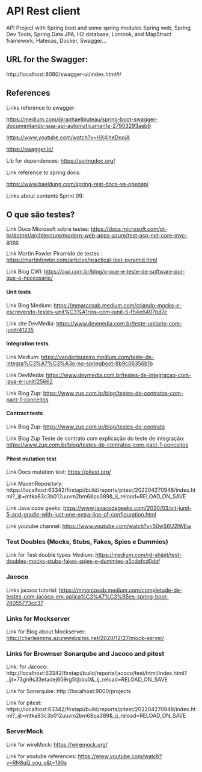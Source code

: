 <h1>API Rest client</h1>

API Project with Spring boot and some spring modules Spring web, Spring Dev Tools, Spring Data JPA, H2 database, Lombok, and 
MapStruct framework, Hateoas, Docker, Swagger...

<h2>URL for the Swagger:</h2>

http://localhost:8080/swagger-ui/index.html#/

<h2>References</h2>
Links reference to swagger: 

https://medium.com/@raphaelbluteau/spring-boot-swagger-documentando-sua-api-automaticamente-27903293aeb6

https://www.youtube.com/watch?v=HX4lheDqoiA

https://swagger.io/

Lib for dependences: https://springdoc.org/

Link reference to spring docs:

https://www.baeldung.com/spring-rest-docs-vs-openapi

Links about contents Sprint 09:

<h2>O que são testes?</h2>

Link Docs Microsoft sobre testes: https://docs.microsoft.com/pt-br/dotnet/architecture/modern-web-apps-azure/test-asp-net-core-mvc-apps 

Link Martin Fowler Piramide de testes : https://martinfowler.com/articles/practical-test-pyramid.html

Link Blog CWI: https://cwi.com.br/blog/o-que-e-teste-de-software-por-que-e-necessario/

<h4>Unit tests</h4>

Link Blog Medium: https://mmarcosab.medium.com/criando-mocks-e-escrevendo-testes-unit%C3%A1rios-com-junit-5-f54e6407bd7c

Link site DevMedia: https://www.devmedia.com.br/teste-unitario-com-junit/41235

<h4>Integration tests</h4>

Link Medium: https://vanderloureiro.medium.com/teste-de-integra%C3%A7%C3%A3o-no-springboot-8b9c06356b1b

Link DevMedia: https://www.devmedia.com.br/testes-de-integracao-com-java-e-junit/25662

Link Blog Zup: https://www.zup.com.br/blog/testes-de-contratos-com-pact-1-conceitos

<h4>Contract tests</h4>

Link Blog Zup: https://www.zup.com.br/blog/testes-de-contrato

Link Blog Zup Teste de contrato com explicação do teste de integração: https://www.zup.com.br/blog/testes-de-contratos-com-pact-1-conceitos

<h4>Pitest mutation test</h4>

Link Docs mutation test: https://pitest.org/

Link MavenRepository: https://localhost:63342/firstapi/build/reports/pitest/202204270948/index.html?_ijt=mtka83c3b012uuvm2bm68pa389&_ij_reload=RELOAD_ON_SAVE

Link Java code geeks: https://www.javacodegeeks.com/2020/03/pit-junit-5-and-gradle-with-just-one-extra-line-of-configuration.html

Link youtube channel: https://www.youtube.com/watch?v=50wS6U2IWEw

<h3>Test Doubles (Mocks, Stubs, Fakes, Spies e Dummies)</h3>

Link for Test double types Medium: https://medium.com/rd-shipit/test-doubles-mocks-stubs-fakes-spies-e-dummies-a5cdafcd0daf 

<h3>Jacoco</h3>

Links jacoco tutorial: https://mmarcosab.medium.com/completude-de-testes-com-jacoco-em-aplica%C3%A7%C3%B5es-spring-boot-74055773cc37

<h3>Links for Mockserver</h3>

Link for Blog about Mockserver: http://charlesmms.azurewebsites.net/2020/12/27/mock-server/

<h3>Links for Brownser Sonarqube and Jacoco and pitest</h3>

Link: for Jacoco: http://localhost:63342/firstapi/build/reports/jacoco/test/html/index.html?_ijt=73gh9s33etadej609rg5tjbbu0&_ij_reload=RELOAD_ON_SAVE

Link for Sonarqube: http://localhost:9000/projects

Link for pitest: https://localhost:63342/firstapi/build/reports/pitest/202204270948/index.html?_ijt=mtka83c3b012uuvm2bm68pa389&_ij_reload=RELOAD_ON_SAVE

<h3>ServerMock</h3>

Link for wireMock: https://wiremock.org/

Link for youtube references: https://www.youtube.com/watch?v=RN8qQ_you_o&t=190s
